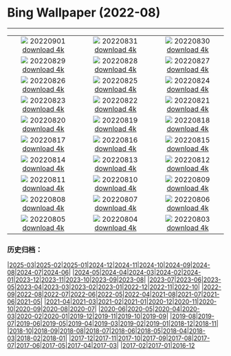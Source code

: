 # Bing Wallpaper (2022-08)
**************
| | | |
| :----: | :----: | :----: |
| ![](https://www.bing.com/th?id=OHR.WildlifeCrossing_EN-IN2995565743_1920x1080.jpg) 20220901 [download 4k](https://www.bing.com/th?id=OHR.WildlifeCrossing_EN-IN2995565743_UHD.jpg) | ![](https://www.bing.com/th?id=OHR.GaneshChaturthiIndia_EN-IN1885189470_1920x1080.jpg) 20220831 [download 4k](https://www.bing.com/th?id=OHR.GaneshChaturthiIndia_EN-IN1885189470_UHD.jpg) | ![](https://www.bing.com/th?id=OHR.Migliarino_EN-IN4595544691_1920x1080.jpg) 20220830 [download 4k](https://www.bing.com/th?id=OHR.Migliarino_EN-IN4595544691_UHD.jpg) |
| ![](https://www.bing.com/th?id=OHR.EstoniaBaltic_EN-IN4189790923_1920x1080.jpg) 20220829 [download 4k](https://www.bing.com/th?id=OHR.EstoniaBaltic_EN-IN4189790923_UHD.jpg) | ![](https://www.bing.com/th?id=OHR.BeardedTit_EN-IN3502540805_1920x1080.jpg) 20220828 [download 4k](https://www.bing.com/th?id=OHR.BeardedTit_EN-IN3502540805_UHD.jpg) | ![](https://www.bing.com/th?id=OHR.MSHV_EN-IN8875688613_1920x1080.jpg) 20220827 [download 4k](https://www.bing.com/th?id=OHR.MSHV_EN-IN8875688613_UHD.jpg) |
| ![](https://www.bing.com/th?id=OHR.PeljesacWind_EN-IN8608718696_1920x1080.jpg) 20220826 [download 4k](https://www.bing.com/th?id=OHR.PeljesacWind_EN-IN8608718696_UHD.jpg) | ![](https://www.bing.com/th?id=OHR.CascadesNP_EN-IN2301005024_1920x1080.jpg) 20220825 [download 4k](https://www.bing.com/th?id=OHR.CascadesNP_EN-IN2301005024_UHD.jpg) | ![](https://www.bing.com/th?id=OHR.WheatField_EN-IN1758112028_1920x1080.jpg) 20220824 [download 4k](https://www.bing.com/th?id=OHR.WheatField_EN-IN1758112028_UHD.jpg) |
| ![](https://www.bing.com/th?id=OHR.ChittorgarhFort_EN-IN9413170835_1920x1080.jpg) 20220823 [download 4k](https://www.bing.com/th?id=OHR.ChittorgarhFort_EN-IN9413170835_UHD.jpg) | ![](https://www.bing.com/th?id=OHR.TenderMoment_EN-IN8350460285_1920x1080.jpg) 20220822 [download 4k](https://www.bing.com/th?id=OHR.TenderMoment_EN-IN8350460285_UHD.jpg) | ![](https://www.bing.com/th?id=OHR.CostadaMorte_EN-IN0306708906_1920x1080.jpg) 20220821 [download 4k](https://www.bing.com/th?id=OHR.CostadaMorte_EN-IN0306708906_UHD.jpg) |
| ![](https://www.bing.com/th?id=OHR.BearProof_EN-IN3200284080_1920x1080.jpg) 20220820 [download 4k](https://www.bing.com/th?id=OHR.BearProof_EN-IN3200284080_UHD.jpg) | ![](https://www.bing.com/th?id=OHR.PenzancePool_EN-IN2715119726_1920x1080.jpg) 20220819 [download 4k](https://www.bing.com/th?id=OHR.PenzancePool_EN-IN2715119726_UHD.jpg) | ![](https://www.bing.com/th?id=OHR.PushkarniKarnataka_EN-IN4692700029_1920x1080.jpg) 20220818 [download 4k](https://www.bing.com/th?id=OHR.PushkarniKarnataka_EN-IN4692700029_UHD.jpg) |
| ![](https://www.bing.com/th?id=OHR.SourHerring_EN-IN6601237591_1920x1080.jpg) 20220817 [download 4k](https://www.bing.com/th?id=OHR.SourHerring_EN-IN6601237591_UHD.jpg) | ![](https://www.bing.com/th?id=OHR.GreatWhiteRoller_EN-IN6888877480_1920x1080.jpg) 20220816 [download 4k](https://www.bing.com/th?id=OHR.GreatWhiteRoller_EN-IN6888877480_UHD.jpg) | ![](https://www.bing.com/th?id=OHR.IndiaGateDelhi_EN-IN2119783978_1920x1080.jpg) 20220815 [download 4k](https://www.bing.com/th?id=OHR.IndiaGateDelhi_EN-IN2119783978_UHD.jpg) |
| ![](https://www.bing.com/th?id=OHR.PantherChameleon_EN-IN7741579553_1920x1080.jpg) 20220814 [download 4k](https://www.bing.com/th?id=OHR.PantherChameleon_EN-IN7741579553_UHD.jpg) | ![](https://www.bing.com/th?id=OHR.BoundaryWaters_EN-IN3021293670_1920x1080.jpg) 20220813 [download 4k](https://www.bing.com/th?id=OHR.BoundaryWaters_EN-IN3021293670_UHD.jpg) | ![](https://www.bing.com/th?id=OHR.AmboseliElephants_EN-IN1129209449_1920x1080.jpg) 20220812 [download 4k](https://www.bing.com/th?id=OHR.AmboseliElephants_EN-IN1129209449_UHD.jpg) |
| ![](https://www.bing.com/th?id=OHR.RakhiIndia_EN-IN7577245988_1920x1080.jpg) 20220811 [download 4k](https://www.bing.com/th?id=OHR.RakhiIndia_EN-IN7577245988_UHD.jpg) | ![](https://www.bing.com/th?id=OHR.AnniversaryJTNP_EN-IN9001569698_1920x1080.jpg) 20220810 [download 4k](https://www.bing.com/th?id=OHR.AnniversaryJTNP_EN-IN9001569698_UHD.jpg) | ![](https://www.bing.com/th?id=OHR.CuevaManos_EN-IN8465913365_1920x1080.jpg) 20220809 [download 4k](https://www.bing.com/th?id=OHR.CuevaManos_EN-IN8465913365_UHD.jpg) |
| ![](https://www.bing.com/th?id=OHR.EsPantaleu_EN-IN6581965721_1920x1080.jpg) 20220808 [download 4k](https://www.bing.com/th?id=OHR.EsPantaleu_EN-IN6581965721_UHD.jpg) | ![](https://www.bing.com/th?id=OHR.SpringPoint_EN-IN5885220618_1920x1080.jpg) 20220807 [download 4k](https://www.bing.com/th?id=OHR.SpringPoint_EN-IN5885220618_UHD.jpg) | ![](https://www.bing.com/th?id=OHR.SFSaltFlats_EN-IN4158938095_1920x1080.jpg) 20220806 [download 4k](https://www.bing.com/th?id=OHR.SFSaltFlats_EN-IN4158938095_UHD.jpg) |
| ![](https://www.bing.com/th?id=OHR.MilitaryTattoo_EN-IN5844646552_1920x1080.jpg) 20220805 [download 4k](https://www.bing.com/th?id=OHR.MilitaryTattoo_EN-IN5844646552_UHD.jpg) | ![](https://www.bing.com/th?id=OHR.BangladeshWaterLilies_EN-IN9075994311_1920x1080.jpg) 20220804 [download 4k](https://www.bing.com/th?id=OHR.BangladeshWaterLilies_EN-IN9075994311_UHD.jpg) | ![](https://www.bing.com/th?id=OHR.RedneckedGrebe_EN-IN8063344688_1920x1080.jpg) 20220803 [download 4k](https://www.bing.com/th?id=OHR.RedneckedGrebe_EN-IN8063344688_UHD.jpg) |

### 历史归档：

|[2025-03](/../2025-03/2025-03.md)|[2025-02](/../2025-02/2025-02.md)|[2025-01](/../2025-01/2025-01.md)|[2024-12](/../2024-12/2024-12.md)|[2024-11](/../2024-11/2024-11.md)|[2024-10](/../2024-10/2024-10.md)|[2024-09](/../2024-09/2024-09.md)|[2024-08](/../2024-08/2024-08.md)|[2024-07](/../2024-07/2024-07.md)|[2024-06](/../2024-06/2024-06.md)|
|[2024-05](/../2024-05/2024-05.md)|[2024-04](/../2024-04/2024-04.md)|[2024-03](/../2024-03/2024-03.md)|[2024-02](/../2024-02/2024-02.md)|[2024-01](/../2024-01/2024-01.md)|[2023-12](/../2023-12/2023-12.md)|[2023-11](/../2023-11/2023-11.md)|[2023-10](/../2023-10/2023-10.md)|[2023-09](/../2023-09/2023-09.md)|[2023-08](/../2023-08/2023-08.md)|
|[2023-07](/../2023-07/2023-07.md)|[2023-06](/../2023-06/2023-06.md)|[2023-05](/../2023-05/2023-05.md)|[2023-04](/../2023-04/2023-04.md)|[2023-03](/../2023-03/2023-03.md)|[2023-02](/../2023-02/2023-02.md)|[2023-01](/../2023-01/2023-01.md)|[2022-12](/../2022-12/2022-12.md)|[2022-11](/../2022-11/2022-11.md)|[2022-10](/../2022-10/2022-10.md)|
|[2022-09](/../2022-09/2022-09.md)|[2022-08](/2022-08.md)|[2022-07](/../2022-07/2022-07.md)|[2022-06](/../2022-06/2022-06.md)|[2022-05](/../2022-05/2022-05.md)|[2022-04](/../2022-04/2022-04.md)|[2021-08](/../2021-08/2021-08.md)|[2021-07](/../2021-07/2021-07.md)|[2021-06](/../2021-06/2021-06.md)|[2021-05](/../2021-05/2021-05.md)|
|[2021-04](/../2021-04/2021-04.md)|[2021-03](/../2021-03/2021-03.md)|[2021-02](/../2021-02/2021-02.md)|[2021-01](/../2021-01/2021-01.md)|[2020-12](/../2020-12/2020-12.md)|[2020-11](/../2020-11/2020-11.md)|[2020-10](/../2020-10/2020-10.md)|[2020-09](/../2020-09/2020-09.md)|[2020-08](/../2020-08/2020-08.md)|[2020-07](/../2020-07/2020-07.md)|
|[2020-06](/../2020-06/2020-06.md)|[2020-05](/../2020-05/2020-05.md)|[2020-04](/../2020-04/2020-04.md)|[2020-03](/../2020-03/2020-03.md)|[2020-02](/../2020-02/2020-02.md)|[2020-01](/../2020-01/2020-01.md)|[2019-12](/../2019-12/2019-12.md)|[2019-11](/../2019-11/2019-11.md)|[2019-10](/../2019-10/2019-10.md)|[2019-09](/../2019-09/2019-09.md)|
|[2019-08](/../2019-08/2019-08.md)|[2019-07](/../2019-07/2019-07.md)|[2019-06](/../2019-06/2019-06.md)|[2019-05](/../2019-05/2019-05.md)|[2019-04](/../2019-04/2019-04.md)|[2019-03](/../2019-03/2019-03.md)|[2019-02](/../2019-02/2019-02.md)|[2019-01](/../2019-01/2019-01.md)|[2018-12](/../2018-12/2018-12.md)|[2018-11](/../2018-11/2018-11.md)|
|[2018-10](/../2018-10/2018-10.md)|[2018-09](/../2018-09/2018-09.md)|[2018-08](/../2018-08/2018-08.md)|[2018-07](/../2018-07/2018-07.md)|[2018-06](/../2018-06/2018-06.md)|[2018-05](/../2018-05/2018-05.md)|[2018-04](/../2018-04/2018-04.md)|[2018-03](/../2018-03/2018-03.md)|[2018-02](/../2018-02/2018-02.md)|[2018-01](/../2018-01/2018-01.md)|
|[2017-12](/../2017-12/2017-12.md)|[2017-11](/../2017-11/2017-11.md)|[2017-10](/../2017-10/2017-10.md)|[2017-09](/../2017-09/2017-09.md)|[2017-08](/../2017-08/2017-08.md)|[2017-07](/../2017-07/2017-07.md)|[2017-06](/../2017-06/2017-06.md)|[2017-05](/../2017-05/2017-05.md)|[2017-04](/../2017-04/2017-04.md)|[2017-03](/../2017-03/2017-03.md)|
|[2017-02](/../2017-02/2017-02.md)|[2017-01](/../2017-01/2017-01.md)|[2016-12](/../2016-12/2016-12.md)